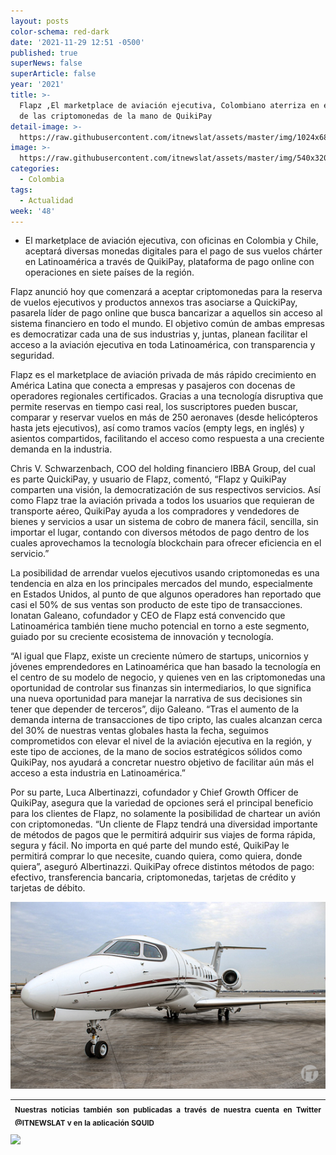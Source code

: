 ```yaml
---
layout: posts
color-schema: red-dark
date: '2021-11-29 12:51 -0500'
published: true
superNews: false
superArticle: false
year: '2021'
title: >-
  Flapz ,El marketplace de aviación ejecutiva, Colombiano aterriza en el mundo
  de las criptomonedas de la mano de QuikiPay
detail-image: >-
  https://raw.githubusercontent.com/itnewslat/assets/master/img/1024x680/Avion-Privado-g.jpg
image: >-
  https://raw.githubusercontent.com/itnewslat/assets/master/img/540x320/Avion-Privado-p.jpg
categories:
  - Colombia
tags:
  - Actualidad
week: '48'
---
```

- El marketplace de aviación ejecutiva, con oficinas en Colombia y Chile, aceptará diversas monedas digitales para el pago de sus vuelos chárter en Latinoamérica a través de QuikiPay, plataforma de pago online con operaciones en siete países de la región.

Flapz anunció hoy que comenzará a aceptar criptomonedas para la reserva de vuelos ejecutivos y productos annexos tras asociarse a QuickiPay, pasarela líder de pago online que busca bancarizar a aquellos sin acceso al sistema financiero en todo el mundo. El objetivo común de ambas empresas es democratizar cada una de sus industrias y, juntas, planean facilitar el acceso a la aviación ejecutiva en toda Latinoamérica, con transparencia y seguridad.

Flapz es el marketplace de aviación privada de más rápido crecimiento en América Latina que conecta a empresas y pasajeros con docenas de operadores regionales certificados. Gracias a una tecnología disruptiva que permite reservas en tiempo casi real, los suscriptores pueden buscar, comparar y reservar vuelos en más de 250 aeronaves (desde helicópteros hasta jets ejecutivos), así como tramos vacíos (empty legs, en inglés) y asientos compartidos, facilitando el acceso como respuesta a una creciente demanda en la industria.

Chris V. Schwarzenbach, COO del holding financiero IBBA Group, del cual es parte QuickiPay, y usuario de Flapz, comentó, “Flapz y QuikiPay comparten una visión, la democratización de sus respectivos servicios. Así como Flapz trae la aviación privada a todos los usuarios que requieran de transporte aéreo, QuikiPay ayuda a los compradores y vendedores de bienes y servicios a usar un sistema de cobro de manera fácil, sencilla, sin importar el lugar, contando con diversos métodos de pago dentro de los cuales aprovechamos la tecnología blockchain para ofrecer eficiencia en el servicio.”

La posibilidad de arrendar vuelos ejecutivos usando criptomonedas es una tendencia en alza en los principales mercados del mundo, especialmente en Estados Unidos, al punto de que algunos operadores han reportado que casi el 50% de sus ventas son producto de este tipo de transacciones. Ionatan Galeano, cofundador y CEO de Flapz está convencido que Latinoamérica también tiene mucho potencial en torno a este segmento, guiado por su creciente ecosistema de innovación y tecnología.

“Al igual que Flapz, existe un creciente número de startups, unicornios y jóvenes emprendedores en Latinoamérica que han basado la tecnología en el centro de su modelo de negocio, y quienes ven en las criptomonedas una oportunidad de controlar sus finanzas sin intermediarios, lo que significa una nueva oportunidad para manejar la narrativa de sus decisiones sin tener que depender de terceros”, dijo Galeano. “Tras el aumento de la demanda interna de transacciones de tipo cripto, las cuales alcanzan cerca del 30% de nuestras ventas globales hasta la fecha, seguimos comprometidos con elevar el nivel de la aviación ejecutiva en la región, y este tipo de acciones, de la mano de socios estratégicos sólidos como QuikiPay, nos ayudará a concretar nuestro objetivo de facilitar aún más el acceso a esta industria en Latinoamérica.”

Por su parte, Luca Albertinazzi, cofundador y Chief Growth Officer de QuikiPay, asegura que la variedad de opciones será el principal beneficio para los clientes de Flapz, no solamente la posibilidad de chartear un avión con criptomonedas. “Un cliente de Flapz tendrá una diversidad importante de métodos de pagos que le permitirá adquirir sus viajes de forma rápida, segura y fácil. No importa en qué parte del mundo esté, QuikiPay le permitirá comprar lo que necesite, cuando quiera, como quiera, donde quiera”, aseguró Albertinazzi. QuikiPay ofrece distintos métodos de pago: efectivo, transferencia bancaria, criptomonedas, tarjetas de crédito y tarjetas de débito.

![](https://raw.githubusercontent.com/itnewslat/assets/master/img/540x320/Avion-Privado-p.jpg)

<table style="height: 42px;" width="569">
<tbody>
<tr>
<td style="text-align: justify;"><sub><strong>Nuestras noticias también son publicadas a través de nuestra cuenta en Twitter <a href="https://twitter.com/itnewslat?lang=es">@ITNEWSLAT</a> y en la aplicación <a href="https://squidapp.co/en/">SQUID</a></strong></sub></td>
</tr>
</tbody>
</table>

<img src="https://tracker.metricool.com/c3po.jpg?hash=56f88a41e39ab42c063cc51676587a04"/>